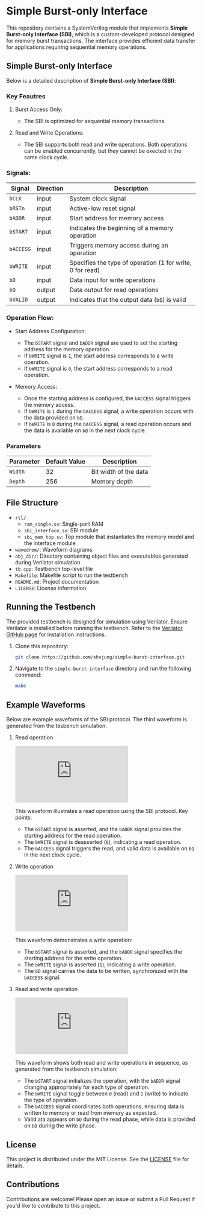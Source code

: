 # Simple Burst-only Interface

This repository contains a SystemVerilog module that implements **Simple Burst-only Interface (SBI)**, which is a custom-developed protocol designed for memory burst transactions. The interface provides efficient data transfer for applications requiring sequential memory operations.

## Simple Burst-only Interface

Below is a detailed description of **Simple Burst-only Interface (SBI)**:

### Key Feautres

1. Burst Access Only:

   - The SBI is optimized for sequential memory transactions.

2. Read and Write Operations:

   - The SBI supports both read and write operations. Both operations can be enabled concurrently, but they cannot be exected in the same clock cycle.


### Signals:

| Signal    | Direction | Description |
| --------- | --------- | --- |
| `bCLK`    | input     | System clock signal |
| `bRSTn`   | input     | Active-low reset signal |
| `bADDR`   | input     | Start address for memory access |
| `bSTART`  | input     | Indicates the beginning of a memory operation |
| `bACCESS` | input     | Triggers memory access during an operation |
| `bWRITE`  | input     | Specifies the type of operation (1 for write, 0 for read) |
| `bD`      | input     | Data input for write operations |
| `bQ`      | output    | Data output for read operations |
| `bVALID`  | output    | Indicates that the output data (`bQ`) is valid |

### Operation Flow:

   - Start Address Configuration:
     - The `bSTART` signal and `bADDR` signal are used to set the starting address for the memory operation.
     - If `bWRITE` signal is `1`, the start address corresponds to a write operation.
     - If `bWRITE` signal is `0`, the start address corresponds to a read operation.

   - Memory Access:
     - Once the starting address is configured, the `bACCESS` signal triggers the memory access.
     - If `bWRITE` is `1` during the `bACCESS` signal, a write operation occurs with the data provided on `bD`.
     - If `bWRITE` is `0` during the `bACCESS` signal, a read operation occurs and the data is available on `bQ` in the next clock cycle.

### Parameters

| Parameter | Default Value | Description |
| --------- | ------------- | --- |
| `Width`   | 32            | Bit width of the data |
| `Depth`   | 256           | Memory depth |

## File Structure

- `rtl/`
  - `ram_single.sv`: Single-port RAM
  - `sbi_interface.sv`: SBI module
  - `sbi_mem_top.sv`: Top module that instantiates the memory model and the interface module
- `wavedrom/`: Waveform diagrams
- `obj_dir/`: Directory containing object files and executables generated during Verilator simulation
- `tb.cpp`: Testbench top-level file
- `Makefile`: Makefile script to run the testbench
- `README.md`: Project documentation
- `LICENSE`: License information

## Running the Testbench

The provided testbench is designed for simulation using Verilator. Ensure Verilator is installed before running the testbench. Refer to the [Verilator GitHub page](https://github.com/verilator/verilator) for installation instructions.

1. Clone this repository:

   ```bash
   git clone https://github.com/shsjung/simple-burst-interface.git
   ```

2. Navigate to the `simple-burst-interface` directory and run the following command:

   ```bash
   make
   ```

## Example Waveforms

Below are example waveforms of the SBI protocol. The third waveform is generated from the tesbench simulation.

1. Read operation

   ![read](https://svg.wavedrom.com/github/shsjung/simple-burst-interface/main/wavedrom/read_1.json)

   This waveform illustrates a read operation using the SBI protocol. Key points:

   - The `bSTART` signal is asserted, and the `bADDR` signal provides the starting address for the read operation.
   - The `bWRITE` signal is deasserted (`0`), indicating a read operation.
   - The `bACCESS` signal triggers the read, and valid data is available on `bQ` in the next clock cycle.

2. Write operation

   ![write](https://svg.wavedrom.com/github/shsjung/simple-burst-interface/main/wavedrom/write_1.json)

   This waveform demonstrates a write operation:

   - The `bSTART` signal is asserted, and the `bADDR` signal specifies the starting address for the write operation.
   - The `bWRITE` signal is asserted (`1`), indicating a write operation.
   - The `bD` signal carries the data to be written, synchronized with the `bACCESS` signal.

3. Read and write operation

   ![read_write](https://svg.wavedrom.com/github/shsjung/simple-burst-interface/main/wavedrom/read_write_1.json)

   This waveform shows both read and write operations in sequence, as generated from the testbench simulation:

   - The `bSTART` signal initializes the operation, with the `bADDR` signal changing appropriately for each type of operation.
   - The `bWRITE` signal toggle between `0` (read) and `1` (write) to indicate the type of operation.
   - The `bACCESS` signal coordinates both operations, ensuring data is written to memory or read from memory as expected.
   - Valid ata appears on `bQ` during the read phase, while data is provided on `bD` during the write phase.

## License

This project is distributed under the MIT License. See the [LICENSE](./LICENSE) file for details.

## Contributions

Contributions are welcome! Please open an issue or submit a Pull Request if you'd like to contribute to this project.
